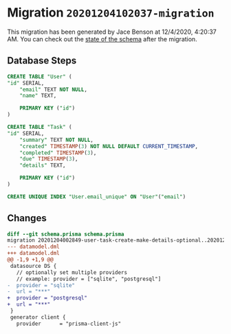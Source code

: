 # Migration `20201204102037-migration`

This migration has been generated by Jace Benson at 12/4/2020, 4:20:37 AM.
You can check out the [state of the schema](./schema.prisma) after the migration.

## Database Steps

```sql
CREATE TABLE "User" (
"id" SERIAL,
    "email" TEXT NOT NULL,
    "name" TEXT,

    PRIMARY KEY ("id")
)

CREATE TABLE "Task" (
"id" SERIAL,
    "summary" TEXT NOT NULL,
    "created" TIMESTAMP(3) NOT NULL DEFAULT CURRENT_TIMESTAMP,
    "completed" TIMESTAMP(3),
    "due" TIMESTAMP(3),
    "details" TEXT,

    PRIMARY KEY ("id")
)

CREATE UNIQUE INDEX "User.email_unique" ON "User"("email")
```

## Changes

```diff
diff --git schema.prisma schema.prisma
migration 20201204002849-user-task-create-make-details-optional..20201204102037-migration
--- datamodel.dml
+++ datamodel.dml
@@ -1,9 +1,9 @@
 datasource DS {
   // optionally set multiple providers
   // example: provider = ["sqlite", "postgresql"]
-  provider = "sqlite"
-  url = "***"
+  provider = "postgresql"
+  url = "***"
 }
 generator client {
   provider      = "prisma-client-js"
```


